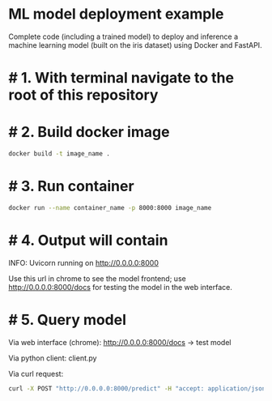 # ML model deployment example
Complete code (including a trained model) to deploy and inference a machine learning model (built on the iris dataset) using Docker and FastAPI.

# # 1. With terminal navigate to the root of this repository
# # 2. Build docker image

```bash
docker build -t image_name .
```

# # 3. Run container

```bash
docker run --name container_name -p 8000:8000 image_name
```

# # 4. Output will contain
INFO: Uvicorn running on http://0.0.0.0:8000

Use this url in chrome to see the model frontend; use http://0.0.0.0:8000/docs for testing the model in the web interface.

# # 5. Query model
Via web interface (chrome):
http://0.0.0.0:8000/docs -> test model

Via python client:
client.py

Via curl request:
```bash
curl -X POST "http://0.0.0.0:8000/predict" -H "accept: application/json" -H "Content-Type: application/json" -d '{"features": [5.1, 3.5, 1.4, 0.2]}'
```
